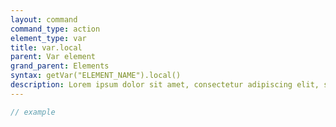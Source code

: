 ```yaml
---
layout: command
command_type: action
element_type: var
title: var.local
parent: Var element
grand_parent: Elements
syntax: getVar("ELEMENT_NAME").local()
description: Lorem ipsum dolor sit amet, consectetur adipiscing elit, sed do eiusmod tempor incididunt ut labore et dolore magna aliqua. Ut enim ad minim veniam, quis nostrud exercitation ullamco laboris nisi ut aliquip ex ea commodo consequat.
---
```


```javascript
// example
```